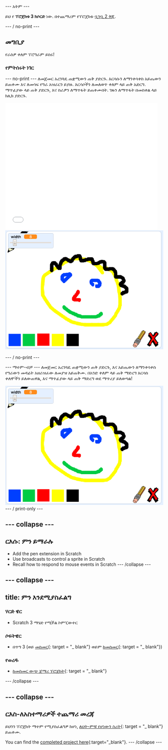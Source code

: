 \--- አትም \---

ይህ የ **ፕሮጀክቱ 3 ክሶርድ** ነው. በተጨማሪም የፕሮጀክቱ [ቧንቧ 2 ቅጂ](https://projects.raspberrypi.org/en/projects/paint-box-scratch2).

\--- / no-print \---

## መግቢያ

የራስዎ ቀለም ፕሮግራም ይስሩ!

### የምትሰሩት ነገር

\--- no-print \--- ለመጀመር አረንጓዴ ጠቋሚውን ጠቅ ያድርጉ. እርሳሱን ለማንቀሳቀስ አይጤውን ይጠቀሙ እና ለመሳፍ የግራ አዝራርን ይያዙ. እርሳሶችን ለመለወጥ ቀለም ላይ ጠቅ አድርግ. ማጥፊያው ላይ ጠቅ ያድርጉ, እና ስራዎን ለማጥፋት ይጠቀሙበት. ገጹን ለማጥፋት በመስቀል ላይ ክሊክ ያድርጉ.

<div class="scratch-preview">
  <iframe allowtransparency="true" width="485" height="402" src="//scratch.mit.edu/projects/embed/267243161/?autostart=false" frameborder="0" scrolling="no"></iframe>
  <img src="images/showcase.png">
</div>

\--- / no-print \---

\--- ማተም-ብቻ \--- ለመጀመር አረንጓዴ ጠቋሚውን ጠቅ ያድርጉ, እና አይጤውን ለማንቀሳቀስ የግራውን መዳፊት አዘራዝፈው ለመያዝ አይጠቅሙ. በአንድ ቀለም ላይ ጠቅ ማድረግ እርሳስ ቀለሞችን ይለውጠዋል, እና ማጥፊያው ላይ ጠቅ ማድረግ ወደ ማጥሪያ ይለወጣል!

![ትዕይንት](images/showcase.png) \--- / print-only \---

## \--- collapse \---

## ርእሱ: ምን ይማራሉ

+ Add the pen extension in Scratch
+ Use broadcasts to control a sprite in Scratch
+ Recall how to respond to mouse events in Scratch \--- /collapse \---

## \--- collapse \---

## title: ምን እንደሚያስፈልግ

### ሃርድ ዌር

+ Scratch 3 ማሄድ የሚችል ኮምፒውተር

### ሶፍትዌር

+ በጥግ 3 (ወይ [መስመር](http://rpf.io/scratchon){: target = "_ blank"} ወይም [ከመስመር](http://rpf.io/scratchoff){: target = "_ blank"})

### የወረዱ

+ [ከመስመር ውጭ ጀማሪ ፕሮጀክት](http://rpf.io/p/en/paint-box-go){: target = "_ blank"}

\--- /collapse \---

## \--- collapse \---

## ርእስ-ለአስተማሪዎች ተጨማሪ መረጃ

ይህንን ፕሮጀክት ማተም የሚያስፈልግዎ ከሆነ, [ለህት-ምቹ የሆነውን ስሪት](https://projects.raspberrypi.org/en/projects/paint-box/print){: target = "_ blank"} ይጠቀሙ.

You can find the [completed project here](http://rpf.io/p/en/paint-box-get){:target="_blank"}. \--- /collapse \---